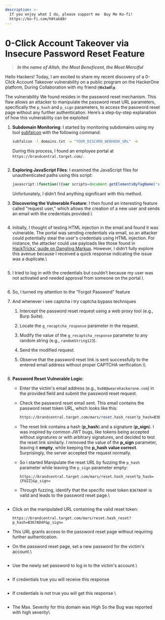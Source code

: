 ```yaml
---
description: >-
  If you enjoy what I do, please support me  Buy Me Ko-fi!
  https://ko-fi.com/h0tak88r
---
```


# 0-Click Account Takeover via Insecure Password Reset Feature

> _**In the name of Allah, the Most Beneficent, the Most Merciful**_

Hello Hackers! Today, I am excited to share my recent discovery of a 0-Click Account Takeover vulnerability on a public program on the HackerOne platform, During Collaboration with my friend `@`**`0x3adly`**.

The vulnerability We found resides in the password reset mechanism. This flaw allows an attacker to manipulate the password reset URL parameters, specifically the `p_hash` and `p_sign` parameters, to access the password reset page without any further authentication. Here’s a step-by-step explanation of how this vulnerability can be exploited

1.  **Subdomain Monitoring**: I started by monitoring subdomains using my tool [subfalcon](https://github.com/h0tak88r/subfalcon) with the following command:

    ```bash
    subfalcon -l domains.txt -w "YOUR_DISCORD_WEBHOOK_URL" -m
    ```

    During this process, I found an employee portal at `https://brandcentral.target.com/`.

    <figure><img src="../.gitbook/assets/image (3) (1) (1) (1) (1) (1) (1) (1) (1) (1) (1) (1) (1) (1).png" alt=""><figcaption></figcaption></figure>
2.  **Exploring JavaScript Files**: I examined the JavaScript files for unauthenticated paths using this script:

    ```javascript
    javascript:(function(){var scripts=document.getElementsByTagName("script"),regex=/(?<=(\"|\%27|\`))\/[a-zA-Z0-9_?&=\/\-\#\.]*(?=(\"|\'|\%60))/g;const results=new Set;for(var i=0;i<scripts.length;i++){var t=scripts[i].src;""!=t&&fetch(t).then(function(t){return t.text()}).then(function(t){var e=t.matchAll(regex);for(let r of e)results.add(r[0])}).catch(function(t){console.log("An error occurred: ",t)})}var pageContent=document.documentElement.outerHTML,matches=pageContent.matchAll(regex);for(const match of matches)results.add(match[0]);function writeResults(){results.forEach(function(t){document.write(t+"<br>")})}setTimeout(writeResults,3e3);})();
    ```

    Unfortunately, I didn’t find anything significant with this method.
3.  **Discovering the Vulnerable Feature**: I then found an interesting feature called "request user," which allows the creation of a new user and sends an email with the credentials provided.\


    <figure><img src="../.gitbook/assets/image (1) (1) (1) (1) (1) (1) (1) (1) (1) (1) (1) (1) (1) (1) (1) (1) (1) (1) (1) (1) (1) (1) (1).png" alt=""><figcaption></figcaption></figure>
4.  Initially, I thought of testing HTML injection in the email and found it was vulnerable. The portal was sending credentials via email, so an attacker could potentially steal the user's credentials using HTML injection. For instance, the attacker could use payloads like those found in [HackTricks' guide on Dangling Markup](https://book.hacktricks.xyz/pentesting-web/dangling-markup-html-scriptless-injection). However, I didn’t fully explore this avenue because I received a quick response indicating the issue was a duplicate.\


    <figure><img src="../.gitbook/assets/image (2) (1) (1) (1) (1) (1) (1) (1) (1) (1) (1) (1) (1) (1) (1) (1).png" alt=""><figcaption></figcaption></figure>
5.  I tried to log in with the credentials but couldn’t because my user was not activated and needed approval from someone on the portal.\


    <figure><img src="../.gitbook/assets/image (3) (1) (1) (1) (1) (1) (1) (1) (1) (1) (1) (1) (1) (1) (1).png" alt=""><figcaption></figcaption></figure>
6. So, I turned my attention to the "Forgot Password" feature
7. And whenever i see captcha i try captcha bypass techniques
   1. Intercept the password reset request using a web proxy tool (e.g., Burp Suite).
   2. Locate the `g_recaptcha_response` parameter in the request.
   3. Modify the value of the `g_recaptcha_response` parameter to any random string (e.g., `randomString123`).
   4. Send the modified request.
   5.  Observe that the password reset link is sent successfully to the entered email address without proper CAPTCHA verification.\\\


       <figure><img src="../.gitbook/assets/image (4) (1) (1) (1) (1) (1) (1) (1) (1) (1).png" alt=""><figcaption></figcaption></figure>
8. **Password Reset Vulnerable Logic**:
   * Enter the victim's email address (e.g., `0x88@wearehackerone.com`) in the provided field and submit the password reset request.
   *   Check the password reset email sent. This email contains the password reset token URL, which looks like this:

       ```perl
       https://brandcentral.target.com/mars/reset.hash_reset?p_hash=B367AD4F&p_sign=4ixUHUGmhW6YZ6VyKCdzxoqAaaU%3D
       ```
   * The reset link contains a hash (**p\_hash**) and a signature (**p\_sign**). I was inspired by common JWT bugs, like tokens being accepted without signatures or with arbitrary signatures, and decided to test the reset link similarly. I removed the value of the **p\_sign** parameter, leaving it **empty**, while keeping the **p\_hash** **value correct**. Surprisingly, the server accepted the request normally.
   *   So i started Manipulate the reset URL by fuzzing the `p_hash` parameter while leaving the `p_sign` parameter empty:

       ```arduino
       https://brandcentral.target.com/mars/reset.hash_reset?p_hash={FUZZ}&p_sign=
       ```
   *   Through fuzzing, identify that the specific reset token `B367AD4F` is valid and leads to the password reset page.\


       <figure><img src="../.gitbook/assets/image (5) (1) (1) (1) (1) (1) (1) (1).png" alt=""><figcaption></figcaption></figure>

*   Click on the manipulated URL containing the valid reset token:

    ```arduino
    https://brandcentral.target.com/mars/reset.hash_reset?p_hash=B367AD4F&p_sign=
    ```
* This URL grants access to the password reset page without requiring further authentication.
*   On the password reset page, set a new password for the victim's account.\


    <figure><img src="../.gitbook/assets/image (6) (1) (1) (1) (1) (1) (1) (1).png" alt=""><figcaption></figcaption></figure>
*   Use the newly set password to log in to the victim's account.\


    <figure><img src="../.gitbook/assets/image (7) (1) (1) (1) (1) (1) (1).png" alt=""><figcaption></figcaption></figure>
*   If credentials true you will receive this response\
    &#x20;

    <figure><img src="../.gitbook/assets/image (8) (1) (1) (1) (1).png" alt=""><figcaption></figcaption></figure>
*   If credentials is not true you will get this response \


    <figure><img src="../.gitbook/assets/image (9) (1) (1) (1) (1).png" alt=""><figcaption></figcaption></figure>
*   The Max. Severity for this domain was High So the Bug was reported with high severity\


    <figure><img src="../.gitbook/assets/image (10) (1) (1) (1) (1).png" alt=""><figcaption></figcaption></figure>

